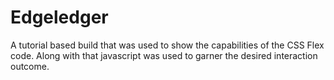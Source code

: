 # Edgeledger
 A tutorial based build that was used to show the capabilities of the CSS Flex code. Along with that javascript was used to garner the desired interaction outcome.
